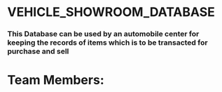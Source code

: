 # VEHICLE_SHOWROOM_DATABASE
<h3>
This Database can be used by an automobile center for
keeping the records of items which is to be transacted for 
purchase and sell
</h3>

# Team Members: 


